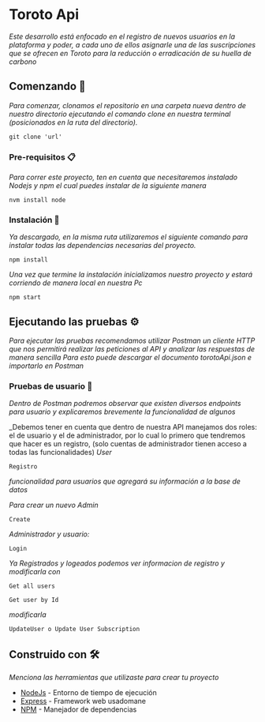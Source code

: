 # Toroto Api 

_Este desarrollo está enfocado en el registro de nuevos usuarios en la plataforma y poder, a cada uno de ellos asignarle una de las suscripciones que se ofrecen en Toroto para la reducción o erradicación de su huella de carbono_

## Comenzando 🚀

_Para comenzar, clonamos el repositorio en una carpeta nueva dentro de nuestro directorio ejecutando el comando clone en nuestra terminal (posicionados en la ruta del directorio)._
```
git clone 'url'
```

### Pre-requisitos 📋

_Para correr este proyecto, ten en cuenta que necesitaremos instalado Nodejs y npm el cual puedes instalar de la siguiente manera_

```
nvm install node 
```

### Instalación 🔧

_Ya descargado, en la misma ruta utilizaremos el siguiente comando para instalar todas las dependencias necesarias del proyecto._

```
npm install
```
 
_Una vez que termine la instalación inicializamos nuestro proyecto y estará corriendo de manera local en nuestra Pc_

```
npm start
```

## Ejecutando las pruebas ⚙️

_Para ejecutar las pruebas recomendamos utilizar Postman un cliente HTTP que nos permitirá realizar las peticiones al API y analizar las respuestas de manera sencilla_
_Para esto puede descargar el documento torotoApi.json e importarlo en Postman_

### Pruebas de usuario 🔩

_Dentro de Postman podremos observar que existen diversos endpoints para usuario y explicaremos brevemente la funcionalidad de algunos_

_Debemos tener en cuenta que dentro de nuestra API manejamos dos roles: el de usuario y el de administrador, por lo cual lo primero que tendremos que hacer es un registro, (solo cuentas de administrador tienen acceso a todas las funcionalidades)
_User_
```
Registro
```
_funcionalidad para usuarios que agregará su información a la base de datos_

_Para crear un nuevo Admin_
```
Create
```
_Administrador y usuario:_
```
Login
```
_Ya Registrados y logeados podemos ver informacion de registro y modificarla con_

```
Get all users
```

```
Get user by Id
```

_modificarla_
```
UpdateUser o Update User Subscription
```

## Construido con 🛠️

_Menciona las herramientas que utilizaste para crear tu proyecto_

* [NodeJs](https://nodejs.org/es/) - Entorno de tiempo de ejecución
* [Express](https://expressjs.com/es/) - Framework web usadomane
* [NPM](https://www.npmjs.com/) - Manejador de dependencias 
